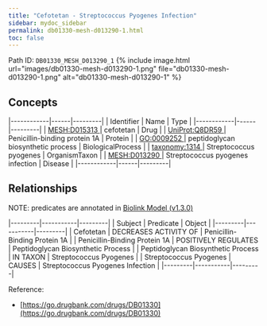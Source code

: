 ```yaml
---
title: "Cefotetan - Streptococcus Pyogenes Infection"
sidebar: mydoc_sidebar
permalink: db01330-mesh-d013290-1.html
toc: false 
---
```



Path ID: `DB01330_MESH_D013290_1`
{% include image.html url="images/db01330-mesh-d013290-1.png" file="db01330-mesh-d013290-1.png" alt="db01330-mesh-d013290-1" %}

## Concepts

|------------|------|---------|
| Identifier | Name | Type    |
|------------|------|---------|
| <a href="https://identifiers.org/MESH:D015313">MESH:D015313 </a> | cefotetan | Drug |
| <a href="https://identifiers.org/UniProt:Q8DR59">UniProt:Q8DR59 </a> | Penicillin-binding protein 1A | Protein |
| <a href="https://identifiers.org/GO:0009252">GO:0009252 </a> | peptidoglycan biosynthetic process | BiologicalProcess |
| <a href="https://identifiers.org/taxonomy:1314">taxonomy:1314 </a> | Streptococcus pyogenes | OrganismTaxon |
| <a href="https://identifiers.org/MESH:D013290">MESH:D013290 </a> | Streptococcus pyogenes infection | Disease |
|------------|------|---------|

## Relationships


NOTE: predicates are annotated in <a href="https://github.com/biolink/biolink-model/releases/tag/v1.3.0">Biolink Model (v1.3.0)</a>

|---------|-----------|---------|
| Subject | Predicate | Object  |
|---------|-----------|---------|
| Cefotetan | DECREASES ACTIVITY OF | Penicillin-Binding Protein 1A |
| Penicillin-Binding Protein 1A | POSITIVELY REGULATES | Peptidoglycan Biosynthetic Process |
| Peptidoglycan Biosynthetic Process | IN TAXON | Streptococcus Pyogenes |
| Streptococcus Pyogenes | CAUSES | Streptococcus Pyogenes Infection |
|---------|-----------|---------|

Reference: 
  - [https://go.drugbank.com/drugs/DB01330](https://go.drugbank.com/drugs/DB01330)
